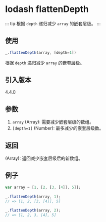 # lodash flattenDepth

::: tip
根据 `depth` 递归减少 `array` 的嵌套层级。
:::

## 使用

```javascript
_.flattenDepth(array, [depth=1])
```

根据 `depth` 递归减少 `array` 的嵌套层级。

## 引入版本

4.4.0

## 参数

1. `array` (Array): 需要减少嵌套层级的数组。
2. `[depth=1]` (Number): 最多减少的嵌套层级数。

## 返回

(Array): 返回减少嵌套层级后的新数组。

## 例子

```javascript
var array = [1, [2, [3, [4]], 5]];
 
_.flattenDepth(array, 1);
// => [1, 2, [3, [4]], 5]
 
_.flattenDepth(array, 2);
// => [1, 2, 3, [4], 5]
```
